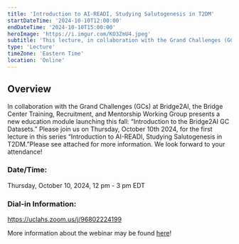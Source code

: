 ```yaml
---
title: 'Introduction to AI-READI, Studying Salutogenesis in T2DM'
startDateTime: '2024-10-10T12:00:00'
endDateTime: '2024-10-10T15:00:00'
heroImage: 'https://i.imgur.com/KO3ZmU4.jpeg'
subtitle: 'This lecture, in collaboration with the Grand Challenges (GCs) at Bridge2AI, the Bridge Center Training, Recruitment, and Mentorship Working Group introduces a new education module: “Introduction to the Bridge2AI GC Datasets".'
type: 'Lecture'
timeZone: 'Eastern Time'
location: 'Online'
---
```


## Overview

In collaboration with the Grand Challenges (GCs) at Bridge2AI, the Bridge Center Training, Recruitment, and Mentorship Working Group presents a new education module launching this fall: “Introduction to the Bridge2AI GC Datasets.” Please join us on Thursday, October 10th 2024, for the first lecture in this series “Introduction to AI-READI, Studying Salutogenesis in T2DM.”Please see attached for more information. We look forward to your attendance!

### Date/Time:

Thursday, October 10, 2024, 12 pm - 3 pm EDT

### Dial-in Information:

https://uclahs.zoom.us/j/96802224199

More information about the webinar may be found [here](https://drive.google.com/drive/u/0/folders/1LqvCyQos7w_N7is8Ux1VxFgEgckNHsMQ)!
